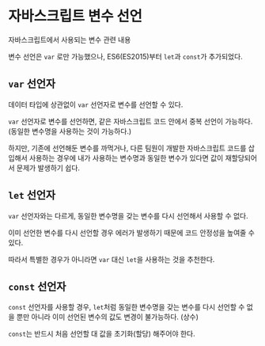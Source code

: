 # 자바스크립트 변수 선언

자바스크립트에서 사용되는 변수 관련 내용

변수 선언은 `var` 로만 가능했으나, ES6(ES2015)부터 `let`과 `const`가 추가되었다.

## `var` 선언자

데이터 타입에 상관없이 `var` 선언자로 변수를 선언할 수 있다.

`var` 선언자로 변수를 선언하면, 같은 자바스크립트 코드 안에서 중복 선언이 가능하다. (동일한 변수명을 사용하는 것이 가능하다.)

하지만, 기존에 선언해둔 변수를 까먹거나, 다른 팀원이 개발한 자바스크립트 코드를 삽입해서 사용하는 경우에 내가 사용하는 변수명과 동일한 변수가 있다면 값이 재할당되어서 문제가 발생하기 쉽다.

## `let` 선언자

`var` 선언자와는 다르게, 동일한 변수명을 갖는 변수를 다시 선언해서 사용할 수 없다.

이미 선언한 변수를 다시 선언할 경우 에러가 발생하기 때문에 코드 안정성을 높여줄 수 있다.

따라서 특별한 경우가 아니라면 `var` 대신 `let`을 사용하는 것을 추천한다.

## `const` 선언자

`const` 선언자를 사용할 경우, `let`처럼 동일한 변수명을 갖는 변수를 다시 선언할 수 없을 뿐만 아니라 이미 선언된 변수의 값도 변경이 불가능하다. (상수)

`const`는 반드시 처음 선언할 대 값을 초기화(할당) 해주어야 한다.

